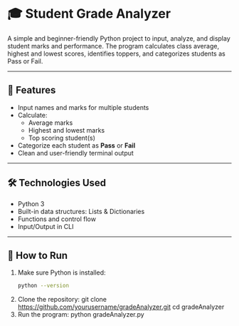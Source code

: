 # 🎓 Student Grade Analyzer

A simple and beginner-friendly Python project to input, analyze, and display student marks and performance. The program calculates class average, highest and lowest scores, identifies toppers, and categorizes students as Pass or Fail.

---

## 📌 Features

- Input names and marks for multiple students
- Calculate:
  - Average marks
  - Highest and lowest marks
  - Top scoring student(s)
- Categorize each student as **Pass** or **Fail**
- Clean and user-friendly terminal output

---

## 🛠️ Technologies Used

- Python 3
- Built-in data structures: Lists & Dictionaries
- Functions and control flow
- Input/Output in CLI

---

## 🚀 How to Run

1. Make sure Python is installed:  
   ```bash
   python --version
   
2. Clone the repository:
   git clone https://github.com/yourusername/gradeAnalyzer.git
   cd gradeAnalyzer
3. Run the program:
   python gradeAnalyzer.py
   
  
